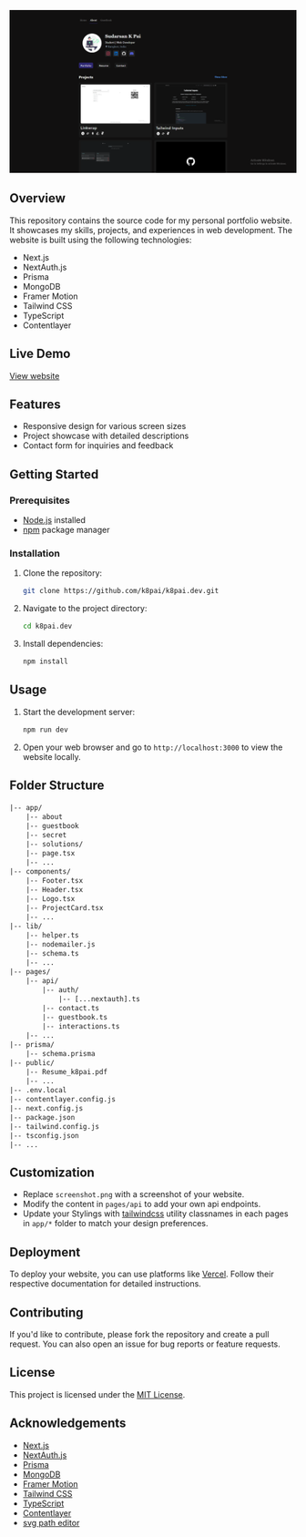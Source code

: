 ![Portfolio Screenshot](screenshot.png)

## Overview

This repository contains the source code for my personal portfolio website. It showcases my skills, projects, and experiences in web development. The website is built using the following technologies:

-   Next.js
-   NextAuth.js
-   Prisma
-   MongoDB
-   Framer Motion
-   Tailwind CSS
-   TypeScript
-   Contentlayer

## Live Demo

[View website](https://k8pai.dev)

## Features

-   Responsive design for various screen sizes
-   Project showcase with detailed descriptions
-   Contact form for inquiries and feedback

## Getting Started

### Prerequisites

-   [Node.js](https://nodejs.org/) installed
-   [npm](https://www.npmjs.com/) package manager

### Installation

1. Clone the repository:

    ```bash
    git clone https://github.com/k8pai/k8pai.dev.git
    ```

2. Navigate to the project directory:
    ```bash
    cd k8pai.dev
    ```
3. Install dependencies:
    ```bash
    npm install
    ```

## Usage

1. Start the development server:
    ```bash
    npm run dev
    ```
2. Open your web browser and go to `http://localhost:3000` to view the website locally.

## Folder Structure

```
|-- app/
	|-- about
	|-- guestbook
	|-- secret
	|-- solutions/
	|-- page.tsx
	|-- ...
|-- components/
	|-- Footer.tsx
	|-- Header.tsx
	|-- Logo.tsx
	|-- ProjectCard.tsx
	|-- ...
|-- lib/
	|-- helper.ts
	|-- nodemailer.js
	|-- schema.ts
	|-- ...
|-- pages/
	|-- api/
		|-- auth/
			|-- [...nextauth].ts
		|-- contact.ts
		|-- guestbook.ts
		|-- interactions.ts
	|-- ...
|-- prisma/
	|-- schema.prisma
|-- public/
    |-- Resume_k8pai.pdf
    |-- ...
|-- .env.local
|-- contentlayer.config.js
|-- next.config.js
|-- package.json
|-- tailwind.config.js
|-- tsconfig.json
|-- ...
```

## Customization

-   Replace `screenshot.png` with a screenshot of your website.
-   Modify the content in `pages/api` to add your own api endpoints.
-   Update your Stylings with [tailwindcss](https://tailwindcss.com/docs/installation) utility classnames in each pages in `app/*` folder to match your design preferences.

## Deployment

To deploy your website, you can use platforms like [Vercel](https://vercel.com/). Follow their respective documentation for detailed instructions.

## Contributing

If you'd like to contribute, please fork the repository and create a pull request. You can also open an issue for bug reports or feature requests.

## License

This project is licensed under the [MIT License](LICENSE).

## Acknowledgements

-   [Next.js](https://nextjs.org/)
-   [NextAuth.js](https://next-auth.js.org/)
-   [Prisma](https://www.prisma.io/)
-   [MongoDB](https://www.mongodb.com/)
-   [Framer Motion](https://www.framer.com/motion/)
-   [Tailwind CSS](https://tailwindcss.com/)
-   [TypeScript](https://www.typescriptlang.org/)
-   [Contentlayer](https://contentlayer.dev/)
-   [svg path editor](https://yqnn.github.io/svg-path-editor/)
